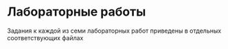 # Лабораторные работы
Задания к каждой из семи лабораторных работ приведены в отдельных соответствующих файлах
